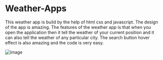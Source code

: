 # Weather-Apps
This weather app is build by the help of html css and javascript. The design of the app is amazing. The features of the weather app is that when you open the application then it tell the weather of your current position and it can also tell the weather of any particular city. The search button hover effect is also amazing and the code is very easy.

![image](https://user-images.githubusercontent.com/76959128/200934335-8d600410-b186-409b-b2fc-4c30e17340f2.png)
